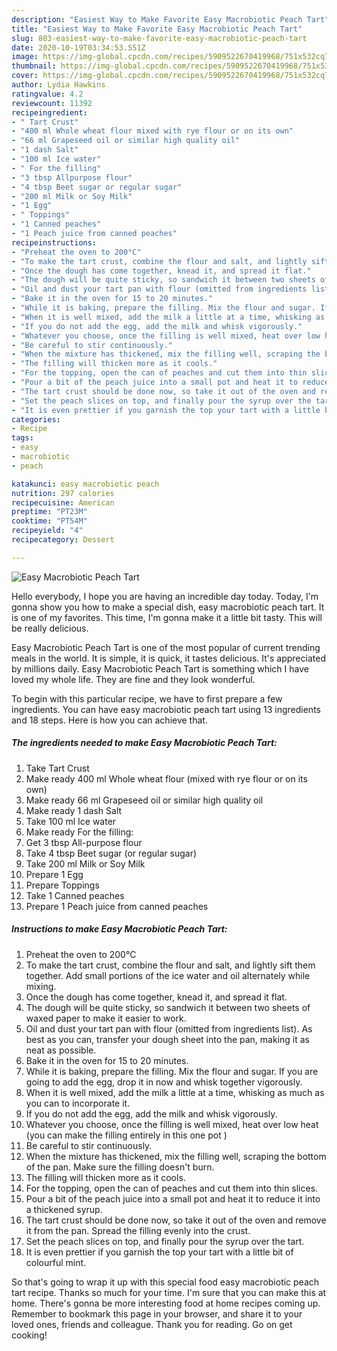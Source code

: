 ```yaml
---
description: "Easiest Way to Make Favorite Easy Macrobiotic Peach Tart"
title: "Easiest Way to Make Favorite Easy Macrobiotic Peach Tart"
slug: 803-easiest-way-to-make-favorite-easy-macrobiotic-peach-tart
date: 2020-10-19T03:34:53.551Z
image: https://img-global.cpcdn.com/recipes/5909522670419968/751x532cq70/easy-macrobiotic-peach-tart-recipe-main-photo.jpg
thumbnail: https://img-global.cpcdn.com/recipes/5909522670419968/751x532cq70/easy-macrobiotic-peach-tart-recipe-main-photo.jpg
cover: https://img-global.cpcdn.com/recipes/5909522670419968/751x532cq70/easy-macrobiotic-peach-tart-recipe-main-photo.jpg
author: Lydia Hawkins
ratingvalue: 4.2
reviewcount: 11392
recipeingredient:
- " Tart Crust"
- "400 ml Whole wheat flour mixed with rye flour or on its own"
- "66 ml Grapeseed oil or similar high quality oil"
- "1 dash Salt"
- "100 ml Ice water"
- " For the filling"
- "3 tbsp Allpurpose flour"
- "4 tbsp Beet sugar or regular sugar"
- "200 ml Milk or Soy Milk"
- "1 Egg"
- " Toppings"
- "1 Canned peaches"
- "1 Peach juice from canned peaches"
recipeinstructions:
- "Preheat the oven to 200°C"
- "To make the tart crust, combine the flour and salt, and lightly sift them together. Add small portions of the ice water and oil alternately while mixing."
- "Once the dough has come together, knead it, and spread it flat."
- "The dough will be quite sticky, so sandwich it between two sheets of waxed paper to make it easier to work."
- "Oil and dust your tart pan with flour (omitted from ingredients list). As best as you can, transfer your dough sheet into the pan, making it as neat as possible."
- "Bake it in the oven for 15 to 20 minutes."
- "While it is baking, prepare the filling. Mix the flour and sugar. If you are going to add the egg, drop it in now and whisk together vigorously."
- "When it is well mixed, add the milk a little at a time, whisking as much as you can to incorporate it."
- "If you do not add the egg, add the milk and whisk vigorously."
- "Whatever you choose, once the filling is well mixed, heat over low heat (you can make the filling entirely in this one pot )"
- "Be careful to stir continuously."
- "When the mixture has thickened, mix the filling well, scraping the bottom of the pan. Make sure the filling doesn&#39;t burn."
- "The filling will thicken more as it cools."
- "For the topping, open the can of peaches and cut them into thin slices."
- "Pour a bit of the peach juice into a small pot and heat it to reduce it into a thickened syrup."
- "The tart crust should be done now, so take it out of the oven and remove it from the pan. Spread the filling evenly into the crust."
- "Set the peach slices on top, and finally pour the syrup over the tart."
- "It is even prettier if you garnish the top your tart with a little bit of colourful mint."
categories:
- Recipe
tags:
- easy
- macrobiotic
- peach

katakunci: easy macrobiotic peach 
nutrition: 297 calories
recipecuisine: American
preptime: "PT23M"
cooktime: "PT54M"
recipeyield: "4"
recipecategory: Dessert

---
```



![Easy Macrobiotic Peach Tart](https://img-global.cpcdn.com/recipes/5909522670419968/751x532cq70/easy-macrobiotic-peach-tart-recipe-main-photo.jpg)

Hello everybody, I hope you are having an incredible day today. Today, I'm gonna show you how to make a special dish, easy macrobiotic peach tart. It is one of my favorites. This time, I'm gonna make it a little bit tasty. This will be really delicious.

Easy Macrobiotic Peach Tart is one of the most popular of current trending meals in the world. It is simple, it is quick, it tastes delicious. It's appreciated by millions daily. Easy Macrobiotic Peach Tart is something which I have loved my whole life. They are fine and they look wonderful.




To begin with this particular recipe, we have to first prepare a few ingredients. You can have easy macrobiotic peach tart using 13 ingredients and 18 steps. Here is how you can achieve that.

<!--inarticleads1-->

##### The ingredients needed to make Easy Macrobiotic Peach Tart:

1. Take  Tart Crust
1. Make ready 400 ml Whole wheat flour (mixed with rye flour or on its own)
1. Make ready 66 ml Grapeseed oil or similar high quality oil
1. Make ready 1 dash Salt
1. Take 100 ml Ice water
1. Make ready  For the filling:
1. Get 3 tbsp All-purpose flour
1. Take 4 tbsp Beet sugar (or regular sugar)
1. Take 200 ml Milk or Soy Milk
1. Prepare 1 Egg
1. Prepare  Toppings
1. Take 1 Canned peaches
1. Prepare 1 Peach juice from canned peaches




<!--inarticleads2-->

##### Instructions to make Easy Macrobiotic Peach Tart:

1. Preheat the oven to 200°C
1. To make the tart crust, combine the flour and salt, and lightly sift them together. Add small portions of the ice water and oil alternately while mixing.
1. Once the dough has come together, knead it, and spread it flat.
1. The dough will be quite sticky, so sandwich it between two sheets of waxed paper to make it easier to work.
1. Oil and dust your tart pan with flour (omitted from ingredients list). As best as you can, transfer your dough sheet into the pan, making it as neat as possible.
1. Bake it in the oven for 15 to 20 minutes.
1. While it is baking, prepare the filling. Mix the flour and sugar. If you are going to add the egg, drop it in now and whisk together vigorously.
1. When it is well mixed, add the milk a little at a time, whisking as much as you can to incorporate it.
1. If you do not add the egg, add the milk and whisk vigorously.
1. Whatever you choose, once the filling is well mixed, heat over low heat (you can make the filling entirely in this one pot )
1. Be careful to stir continuously.
1. When the mixture has thickened, mix the filling well, scraping the bottom of the pan. Make sure the filling doesn&#39;t burn.
1. The filling will thicken more as it cools.
1. For the topping, open the can of peaches and cut them into thin slices.
1. Pour a bit of the peach juice into a small pot and heat it to reduce it into a thickened syrup.
1. The tart crust should be done now, so take it out of the oven and remove it from the pan. Spread the filling evenly into the crust.
1. Set the peach slices on top, and finally pour the syrup over the tart.
1. It is even prettier if you garnish the top your tart with a little bit of colourful mint.




So that's going to wrap it up with this special food easy macrobiotic peach tart recipe. Thanks so much for your time. I'm sure that you can make this at home. There's gonna be more interesting food at home recipes coming up. Remember to bookmark this page in your browser, and share it to your loved ones, friends and colleague. Thank you for reading. Go on get cooking!
